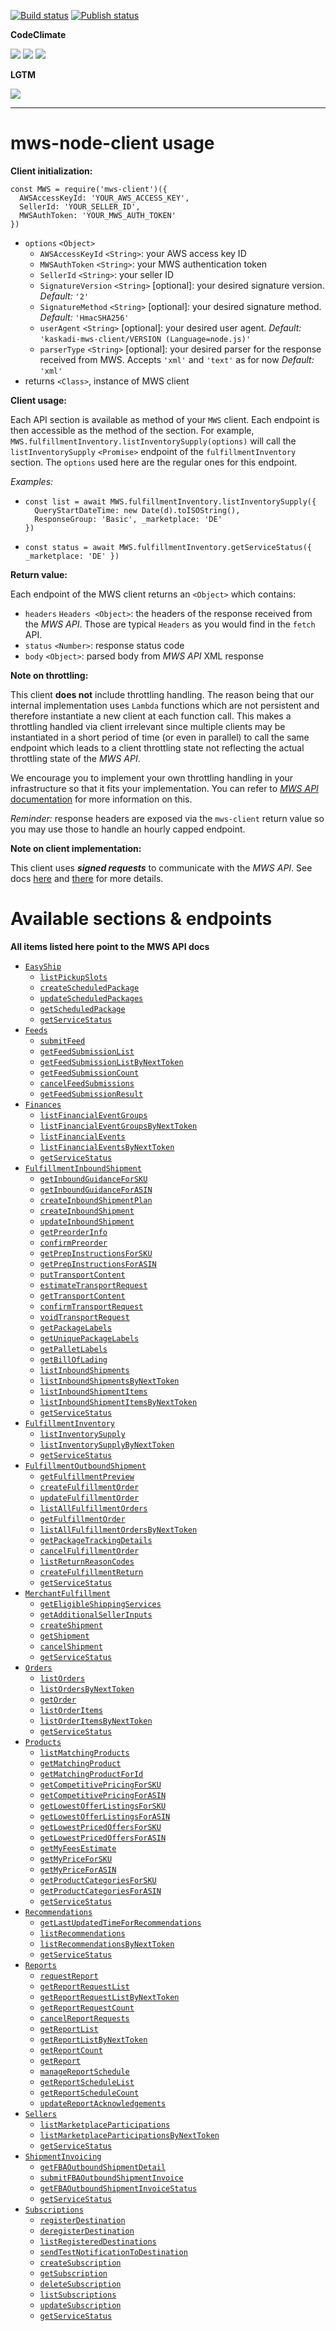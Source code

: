 [![Build status](https://img.shields.io/github/workflow/status/kaskadi/mws-client/build?label=build&logo=mocha)](https://github.com/kaskadi/mws-client/actions?query=workflow%3Abuild)
[![Publish status](https://img.shields.io/github/workflow/status/kaskadi/mws-client/publish?label=publish&logo=npm)](https://github.com/kaskadi/mws-client/actions?query=workflow%3Apublish)

**CodeClimate**

[![](https://img.shields.io/codeclimate/maintainability/kaskadi/mws-client?label=maintainability&logo=Code%20Climate)](https://codeclimate.com/github/kaskadi/mws-client)
[![](https://img.shields.io/codeclimate/tech-debt/kaskadi/mws-client?label=technical%20debt&logo=Code%20Climate)](https://codeclimate.com/github/kaskadi/mws-client)
[![](https://img.shields.io/codeclimate/coverage/kaskadi/mws-client?label=test%20coverage&logo=Code%20Climate)](https://codeclimate.com/github/kaskadi/mws-client)

**LGTM**

[![](https://img.shields.io/lgtm/grade/javascript/github/kaskadi/mws-client?label=code%20quality&logo=lgtm)](https://lgtm.com/projects/g/kaskadi/mws-client/?mode=list)

****

# mws-node-client usage

**Client initialization:**

```
const MWS = require('mws-client')({
  AWSAccessKeyId: 'YOUR_AWS_ACCESS_KEY',
  SellerId: 'YOUR_SELLER_ID',
  MWSAuthToken: 'YOUR_MWS_AUTH_TOKEN'
})
```

- `options` `<Object>`
  - `AWSAccessKeyId` `<String>`: your AWS access key ID
  - `MWSAuthToken` `<String>`: your MWS authentication token
  - `SellerId` `<String>`: your seller ID
  - `SignatureVersion` `<String>` [optional]: your desired signature version. _Default:_ `'2'`
  - `SignatureMethod` `<String>` [optional]: your desired signature method. _Default:_ `'HmacSHA256'`
  - `userAgent` `<String>` [optional]: your desired user agent. _Default:_ `'kaskadi-mws-client/VERSION (Language=node.js)'`
  - `parserType` `<String>` [optional]: your desired parser for the response received from MWS. Accepts `'xml'` and `'text'` as for now _Default:_ `'xml'`
- returns `<Class>`, instance of MWS client

**Client usage:**

Each API section is available as method of your `MWS` client. Each endpoint is then accessible as the method of the section. For example, `MWS.fulfillmentInventory.listInventorySupply(options)` will call the `listInventorySupply` `<Promise>` endpoint of the `fulfillmentInventory` section. The `options` used here are the regular ones for this endpoint.

_Examples:_

- ```
  const list = await MWS.fulfillmentInventory.listInventorySupply({
    QueryStartDateTime: new Date(d).toISOString(),
    ResponseGroup: 'Basic', _marketplace: 'DE'
  })
  ```
- ```
  const status = await MWS.fulfillmentInventory.getServiceStatus({ _marketplace: 'DE' })
  ```

**Return value:**

Each endpoint of the MWS client returns an `<Object>` which contains:
- `headers` `Headers <Object>`: the headers of the response received from the _MWS API_. Those are typical `Headers` as you would find in the `fetch` API.
- `status` `<Number>`: response status code
- `body` `<Object>`: parsed body from _MWS API_ XML response

**Note on throttling:**

This client **does not** include throttling handling. The reason being that our internal implementation uses `Lambda` functions which are not persistent and therefore instantiate a new client at each function call. This makes a throttling handled via client irrelevant since multiple clients may be instantiated in a short period of time (or even in parallel) to call the same endpoint which leads to a client throttling state not reflecting the actual throttling state of the _MWS API_.

We encourage you to implement your own throttling handling in your infrastructure so that it fits your implementation. You can refer to [_MWS API_ documentation](https://docs.developer.amazonservices.com/en_UK/dev_guide/DG_Throttling.html) for more information on this.

_Reminder:_ response headers are exposed via the `mws-client` return value so you may use those to handle an hourly capped endpoint.

**Note on client implementation:**

This client uses **_signed requests_** to communicate with the _MWS API_. See docs [here](https://docs.developer.amazonservices.com/en_UK/dev_guide/DG_QueryString.html) and [there](https://docs.developer.amazonservices.com/en_UK/dev_guide/DG_SigningQueryRequest.html) for more details.

# Available sections & endpoints

**All items listed here point to the MWS API docs**

- [`EasyShip`](https://docs.developer.amazonservices.com/en_UK/easy_ship/EasyShip_Overview.html)
  - [`listPickupSlots`](https://docs.developer.amazonservices.com/en_UK/easy_ship/EasyShip_ListPickupSlots.html)
  - [`createScheduledPackage`](https://docs.developer.amazonservices.com/en_UK/easy_ship/EasyShip_CreateScheduledPackage.html)
  - [`updateScheduledPackages`](https://docs.developer.amazonservices.com/en_UK/easy_ship/EasyShip_UpdateScheduledPackages.html)
  - [`getScheduledPackage`](https://docs.developer.amazonservices.com/en_UK/easy_ship/EasyShip_GetScheduledPackage.html)
  - [`getServiceStatus`](https://docs.developer.amazonservices.com/en_UK/easy_ship/EasyShip_GetServiceStatus.html)
- [`Feeds`](https://docs.developer.amazonservices.com/en_UK/feeds/Feeds_Overview.html)
  - [`submitFeed`](https://docs.developer.amazonservices.com/en_UK/feeds/Feeds_SubmitFeed.html)
  - [`getFeedSubmissionList`](https://docs.developer.amazonservices.com/en_UK/feeds/Feeds_GetFeedSubmissionList.html)
  - [`getFeedSubmissionListByNextToken`](https://docs.developer.amazonservices.com/en_UK/feeds/Feeds_GetFeedSubmissionListByNextToken.html)
  - [`getFeedSubmissionCount`](https://docs.developer.amazonservices.com/en_UK/feeds/Feeds_GetFeedSubmissionCount.html)
  - [`cancelFeedSubmissions`](https://docs.developer.amazonservices.com/en_UK/feeds/Feeds_CancelFeedSubmissions.html)
  - [`getFeedSubmissionResult`](https://docs.developer.amazonservices.com/en_UK/feeds/Feeds_GetFeedSubmissionResult.html)
- [`Finances`](https://docs.developer.amazonservices.com/en_UK/finances/Finances_Overview.html)
  - [`listFinancialEventGroups`](https://docs.developer.amazonservices.com/en_UK/finances/Finances_ListFinancialEventGroups.html)
  - [`listFinancialEventGroupsByNextToken`](https://docs.developer.amazonservices.com/en_UK/finances/Finances_ListFinancialEventGroupsByNextToken.html)
  - [`listFinancialEvents`](https://docs.developer.amazonservices.com/en_UK/finances/Finances_ListFinancialEvents.html)
  - [`listFinancialEventsByNextToken`](https://docs.developer.amazonservices.com/en_UK/finances/Finances_ListFinancialEventsByNextToken.html)
  - [`getServiceStatus`](https://docs.developer.amazonservices.com/en_UK/finances/Finances_GetServiceStatus.html)
- [`FulfillmentInboundShipment`](https://docs.developer.amazonservices.com/en_UK/fba_inbound/FBAInbound_Overview.html)
  - [`getInboundGuidanceForSKU`](https://docs.developer.amazonservices.com/en_UK/fba_inbound/FBAInbound_GetInboundGuidanceForSKU.html)
  - [`getInboundGuidanceForASIN`](https://docs.developer.amazonservices.com/en_UK/fba_inbound/FBAInbound_GetInboundGuidanceForASIN.html)
  - [`createInboundShipmentPlan`](https://docs.developer.amazonservices.com/en_UK/fba_inbound/FBAInbound_CreateInboundShipmentPlan.html)
  - [`createInboundShipment`](https://docs.developer.amazonservices.com/en_UK/fba_inbound/FBAInbound_CreateInboundShipment.html)
  - [`updateInboundShipment`](https://docs.developer.amazonservices.com/en_UK/fba_inbound/FBAInbound_UpdateInboundShipment.html)
  - [`getPreorderInfo`](https://docs.developer.amazonservices.com/en_UK/fba_inbound/FBAInbound_GetPreorderInfo.html)
  - [`confirmPreorder`](https://docs.developer.amazonservices.com/en_UK/fba_inbound/FBAInbound_ConfirmPreorder.html)
  - [`getPrepInstructionsForSKU`](https://docs.developer.amazonservices.com/en_UK/fba_inbound/FBAInbound_GetPrepInstructionsForSKU.html)
  - [`getPrepInstructionsForASIN`](https://docs.developer.amazonservices.com/en_UK/fba_inbound/FBAInbound_GetPrepInstructionsForASIN.html)
  - [`putTransportContent`](https://docs.developer.amazonservices.com/en_UK/fba_inbound/FBAInbound_PutTransportContent.html)
  - [`estimateTransportRequest`](https://docs.developer.amazonservices.com/en_UK/fba_inbound/FBAInbound_EstimateTransportRequest.html)
  - [`getTransportContent`](https://docs.developer.amazonservices.com/en_UK/fba_inbound/FBAInbound_GetTransportContent.html)
  - [`confirmTransportRequest`](https://docs.developer.amazonservices.com/en_UK/fba_inbound/FBAInbound_ConfirmTransportRequest.html)
  - [`voidTransportRequest`](https://docs.developer.amazonservices.com/en_UK/fba_inbound/FBAInbound_VoidTransportRequest.html)
  - [`getPackageLabels`](https://docs.developer.amazonservices.com/en_UK/fba_inbound/FBAInbound_GetPackageLabels.html)
  - [`getUniquePackageLabels`](https://docs.developer.amazonservices.com/en_UK/fba_inbound/FBAInbound_GetUniquePackageLabels.html)
  - [`getPalletLabels`](https://docs.developer.amazonservices.com/en_UK/fba_inbound/FBAInbound_GetPalletLabels.html)
  - [`getBillOfLading`](https://docs.developer.amazonservices.com/en_UK/fba_inbound/FBAInbound_GetBillOfLading.html)
  - [`listInboundShipments`](https://docs.developer.amazonservices.com/en_UK/fba_inbound/FBAInbound_ListInboundShipments.html)
  - [`listInboundShipmentsByNextToken`](https://docs.developer.amazonservices.com/en_UK/fba_inbound/FBAInbound_ListInboundShipmentsByNextToken.html)
  - [`listInboundShipmentItems`](https://docs.developer.amazonservices.com/en_UK/fba_inbound/FBAInbound_ListInboundShipmentItems.html)
  - [`listInboundShipmentItemsByNextToken`](https://docs.developer.amazonservices.com/en_UK/fba_inbound/FBAInbound_ListInboundShipmentItemsByNextToken.html)
  - [`getServiceStatus`](https://docs.developer.amazonservices.com/en_UK/fba_inbound/MWS_GetServiceStatus.html)
- [`FulfillmentInventory`](https://docs.developer.amazonservices.com/en_UK/fba_inventory/FBAInventory_Overview.html)
  - [`listInventorySupply`](https://docs.developer.amazonservices.com/en_UK/fba_inventory/FBAInventory_ListInventorySupply.html)
  - [`listInventorySupplyByNextToken`](https://docs.developer.amazonservices.com/en_UK/fba_inventory/FBAInventory_ListInventorySupplyByNextToken.html)
  - [`getServiceStatus`](https://docs.developer.amazonservices.com/en_UK/fba_inventory/MWS_GetServiceStatus.html)
- [`FulfillmentOutboundShipment`](https://docs.developer.amazonservices.com/en_UK/fba_outbound/FBAOutbound_Overview.html)
  - [`getFulfillmentPreview`](https://docs.developer.amazonservices.com/en_UK/fba_outbound/FBAOutbound_GetFulfillmentPreview.html)
  - [`createFulfillmentOrder`](https://docs.developer.amazonservices.com/en_UK/fba_outbound/FBAOutbound_CreateFulfillmentOrder.html)
  - [`updateFulfillmentOrder`](https://docs.developer.amazonservices.com/en_UK/fba_outbound/FBAOutbound_UpdateFulfillmentOrder.html)
  - [`listAllFulfillmentOrders`](https://docs.developer.amazonservices.com/en_UK/fba_outbound/FBAOutbound_ListAllFulfillmentOrders.html)
  - [`getFulfillmentOrder`](https://docs.developer.amazonservices.com/en_UK/fba_outbound/FBAOutbound_GetFulfillmentOrder.html)
  - [`listAllFulfillmentOrdersByNextToken`](https://docs.developer.amazonservices.com/en_UK/fba_outbound/FBAOutbound_ListAllFulfillmentOrdersByNextToken.html)
  - [`getPackageTrackingDetails`](https://docs.developer.amazonservices.com/en_UK/fba_outbound/FBAOutbound_GetPackageTrackingDetails.html)
  - [`cancelFulfillmentOrder`](https://docs.developer.amazonservices.com/en_UK/fba_outbound/FBAOutbound_CancelFulfillmentOrder.html)
  - [`listReturnReasonCodes`](https://docs.developer.amazonservices.com/en_UK/fba_outbound/FBAOutbound_ListReturnReasonCodes.html)
  - [`createFulfillmentReturn`](https://docs.developer.amazonservices.com/en_UK/fba_outbound/FBAOutbound_CreateFulfillmentReturn.html)
  - [`getServiceStatus`](https://docs.developer.amazonservices.com/en_UK/fba_outbound/MWS_GetServiceStatus.html)
- [`MerchantFulfillment`](https://docs.developer.amazonservices.com/en_UK/merch_fulfill/MerchFulfill_Overview.html)
  - [`getEligibleShippingServices`](https://docs.developer.amazonservices.com/en_UK/merch_fulfill/MerchFulfill_GetEligibleShippingServices.html)
  - [`getAdditionalSellerInputs`](https://docs.developer.amazonservices.com/en_UK/merch_fulfill/MerchFulfill_GetAdditionalSellerInputs.html)
  - [`createShipment`](https://docs.developer.amazonservices.com/en_UK/merch_fulfill/MerchFulfill_CreateShipment.html)
  - [`getShipment`](https://docs.developer.amazonservices.com/en_UK/merch_fulfill/MerchFulfill_GetShipment.html)
  - [`cancelShipment`](https://docs.developer.amazonservices.com/en_UK/merch_fulfill/MerchFulfill_CancelShipment.html)
  - [`getServiceStatus`](https://docs.developer.amazonservices.com/en_UK/merch_fulfill/MWS_GetServiceStatus.html)
- [`Orders`](https://docs.developer.amazonservices.com/en_UK/orders-2013-09-01/Orders_Overview.html)
  - [`listOrders`](https://docs.developer.amazonservices.com/en_UK/orders-2013-09-01/Orders_ListOrders.html)
  - [`listOrdersByNextToken`](https://docs.developer.amazonservices.com/en_UK/orders-2013-09-01/Orders_ListOrdersByNextToken.html)
  - [`getOrder`](https://docs.developer.amazonservices.com/en_UK/orders-2013-09-01/Orders_GetOrder.html)
  - [`listOrderItems`](https://docs.developer.amazonservices.com/en_UK/orders-2013-09-01/Orders_ListOrderItems.html)
  - [`listOrderItemsByNextToken`](https://docs.developer.amazonservices.com/en_UK/orders-2013-09-01/Orders_ListOrderItemsByNextToken.html)
  - [`getServiceStatus`](https://docs.developer.amazonservices.com/en_UK/orders-2013-09-01/MWS_GetServiceStatus.html)
- [`Products`](https://docs.developer.amazonservices.com/en_UK/products/Products_Overview.html)
  - [`listMatchingProducts`](https://docs.developer.amazonservices.com/en_UK/products/Products_ListMatchingProducts.html)
  - [`getMatchingProduct`](https://docs.developer.amazonservices.com/en_UK/products/Products_GetMatchingProduct.html)
  - [`getMatchingProductForId`](https://docs.developer.amazonservices.com/en_UK/products/Products_GetMatchingProductForId.html)
  - [`getCompetitivePricingForSKU`](https://docs.developer.amazonservices.com/en_UK/products/Products_GetCompetitivePricingForSKU.html)
  - [`getCompetitivePricingForASIN`](https://docs.developer.amazonservices.com/en_UK/products/Products_GetCompetitivePricingForASIN.html)
  - [`getLowestOfferListingsForSKU`](https://docs.developer.amazonservices.com/en_UK/products/Products_GetLowestOfferListingsForSKU.html)
  - [`getLowestOfferListingsForASIN`](https://docs.developer.amazonservices.com/en_UK/products/Products_GetLowestOfferListingsForASIN.html)
  - [`getLowestPricedOffersForSKU`](https://docs.developer.amazonservices.com/en_UK/products/Products_GetLowestPricedOffersForSKU.html)
  - [`getLowestPricedOffersForASIN`](https://docs.developer.amazonservices.com/en_UK/products/Products_GetLowestPricedOffersForASIN.html)
  - [`getMyFeesEstimate`](https://docs.developer.amazonservices.com/en_UK/products/Products_GetMyFeesEstimate.html)
  - [`getMyPriceForSKU`](https://docs.developer.amazonservices.com/en_UK/products/Products_GetMyPriceForSKU.html)
  - [`getMyPriceForASIN`](https://docs.developer.amazonservices.com/en_UK/products/Products_GetMyPriceForASIN.html)
  - [`getProductCategoriesForSKU`](https://docs.developer.amazonservices.com/en_UK/products/Products_GetProductCategoriesForSKU.html)
  - [`getProductCategoriesForASIN`](https://docs.developer.amazonservices.com/en_UK/products/Products_GetProductCategoriesForASIN.html)
  - [`getServiceStatus`](https://docs.developer.amazonservices.com/en_UK/products/Products_GetServiceStatus.html)
- [`Recommendations`](https://docs.developer.amazonservices.com/en_UK/recommendations/Recommendations_Overview.html)
  - [`getLastUpdatedTimeForRecommendations`](https://docs.developer.amazonservices.com/en_UK/recommendations/Recommendations_GetLastUpdatedTimeForRecommendations.html)
  - [`listRecommendations`](https://docs.developer.amazonservices.com/en_UK/recommendations/Recommendations_ListRecommendations.html)
  - [`listRecommendationsByNextToken`](https://docs.developer.amazonservices.com/en_UK/recommendations/Recommendations_ListRecommendationsByNextToken.html)
  - [`getServiceStatus`](https://docs.developer.amazonservices.com/en_UK/recommendations/Recommendations_GetServiceStatus.html)
- [`Reports`](https://docs.developer.amazonservices.com/en_UK/reports/Reports_Overview.html)
  - [`requestReport`](https://docs.developer.amazonservices.com/en_UK/reports/Reports_RequestReport.html)
  - [`getReportRequestList`](https://docs.developer.amazonservices.com/en_UK/reports/Reports_GetReportRequestList.html)
  - [`getReportRequestListByNextToken`](https://docs.developer.amazonservices.com/en_UK/reports/Reports_GetReportRequestListByNextToken.html)
  - [`getReportRequestCount`](https://docs.developer.amazonservices.com/en_UK/reports/Reports_GetReportRequestCount.html)
  - [`cancelReportRequests`](https://docs.developer.amazonservices.com/en_UK/reports/Reports_CancelReportRequests.html)
  - [`getReportList`](https://docs.developer.amazonservices.com/en_UK/reports/Reports_GetReportList.html)
  - [`getReportListByNextToken`](https://docs.developer.amazonservices.com/en_UK/reports/Reports_GetReportListByNextToken.html)
  - [`getReportCount`](https://docs.developer.amazonservices.com/en_UK/reports/Reports_GetReportCount.html)
  - [`getReport`](https://docs.developer.amazonservices.com/en_UK/reports/Reports_GetReport.html)
  - [`manageReportSchedule`](https://docs.developer.amazonservices.com/en_UK/reports/Reports_ManageReportSchedule.html)
  - [`getReportScheduleList`](https://docs.developer.amazonservices.com/en_UK/reports/Reports_GetReportScheduleList.html)
  - [`getReportScheduleCount`](https://docs.developer.amazonservices.com/en_UK/reports/Reports_GetReportScheduleCount.html)
  - [`updateReportAcknowledgements`](https://docs.developer.amazonservices.com/en_UK/reports/Reports_UpdateReportAcknowledgements.html)
- [`Sellers`](https://docs.developer.amazonservices.com/en_UK/sellers/Sellers_Overview.html)
  - [`listMarketplaceParticipations`](https://docs.developer.amazonservices.com/en_UK/sellers/Sellers_ListMarketplaceParticipations.html)
  - [`listMarketplaceParticipationsByNextToken`](https://docs.developer.amazonservices.com/en_UK/sellers/Sellers_ListMarketplaceParticipationsByNextToken.html)
  - [`getServiceStatus`](https://docs.developer.amazonservices.com/en_UK/sellers/Sellers_GetServiceStatus.html)
- [`ShipmentInvoicing`](https://docs.developer.amazonservices.com/en_UK/shipment_invoicing/ShipmentInvoicing_Overview.html)
  - [`getFBAOutboundShipmentDetail`](https://docs.developer.amazonservices.com/en_UK/shipment_invoicing/ShipmentInvoicing_GetFBAOutboundShipmentDetail.html)
  - [`submitFBAOutboundShipmentInvoice`](https://docs.developer.amazonservices.com/en_UK/shipment_invoicing/ShipmentInvoicing_SubmitFBAOutboundShipmentInvoice.html)
  - [`getFBAOutboundShipmentInvoiceStatus`](https://docs.developer.amazonservices.com/en_UK/shipment_invoicing/ShipmentInvoicing_GetFBAOutboundShipmentInvoiceStatus.html)
  - [`getServiceStatus`](https://docs.developer.amazonservices.com/en_UK/shipment_invoicing/ShipmentInvoicing_GetServiceStatus.html)
- [`Subscriptions`](https://docs.developer.amazonservices.com/en_UK/subscriptions/Subscriptions_Overview.html)
  - [`registerDestination`](https://docs.developer.amazonservices.com/en_UK/subscriptions/Subscriptions_RegisterDestination.html)
  - [`deregisterDestination`](https://docs.developer.amazonservices.com/en_UK/subscriptions/Subscriptions_DeregisterDestination.html)
  - [`listRegisteredDestinations`](https://docs.developer.amazonservices.com/en_UK/subscriptions/Subscriptions_ListRegisteredDestinations.html)
  - [`sendTestNotificationToDestination`](https://docs.developer.amazonservices.com/en_UK/subscriptions/Subscriptions_SendTestNotificationToDestination.html)
  - [`createSubscription`](https://docs.developer.amazonservices.com/en_UK/subscriptions/Subscriptions_CreateSubscription.html)
  - [`getSubscription`](https://docs.developer.amazonservices.com/en_UK/subscriptions/Subscriptions_GetSubscription.html)
  - [`deleteSubscription`](https://docs.developer.amazonservices.com/en_UK/subscriptions/Subscriptions_DeleteSubscription.html)
  - [`listSubscriptions`](https://docs.developer.amazonservices.com/en_UK/subscriptions/Subscriptions_ListSubscriptions.html)
  - [`updateSubscription`](https://docs.developer.amazonservices.com/en_UK/subscriptions/Subscriptions_UpdateSubscription.html)
  - [`getServiceStatus`](https://docs.developer.amazonservices.com/en_UK/subscriptions/Subscriptions_GetServiceStatus.html)
  